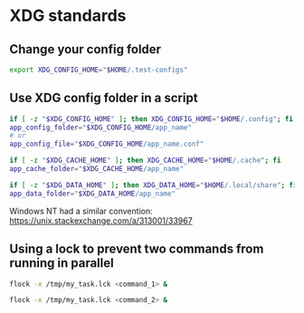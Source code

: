 # XDG standards

## Change your config folder
```bash
export XDG_CONFIG_HOME="$HOME/.test-configs"
```

## Use XDG config folder in a script
```bash
if [ -z "$XDG_CONFIG_HOME" ]; then XDG_CONFIG_HOME="$HOME/.config"; fi
app_config_folder="$XDG_CONFIG_HOME/app_name"
# or
app_config_file="$XDG_CONFIG_HOME/app_name.conf"

if [ -z "$XDG_CACHE_HOME" ]; then XDG_CACHE_HOME="$HOME/.cache"; fi
app_cache_folder="$XDG_CACHE_HOME/app_name"

if [ -z "$XDG_DATA_HOME" ]; then XDG_DATA_HOME="$HOME/.local/share"; fi
app_data_folder="$XDG_DATA_HOME/app_name"
```

Windows NT had a similar convention: https://unix.stackexchange.com/a/313001/33967

## Using a lock to prevent two commands from running in parallel

```bash
flock -x /tmp/my_task.lck <command_1> &

flock -x /tmp/my_task.lck <command_2> &
```

